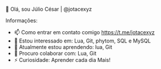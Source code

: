 👋 Olá, sou Júlio César | @jotacexyz

Informações:

- 📫 Como entrar em contato comigo https://t.me/jotacexyz
- 👀 Estou interessado em: Lua, Git, phytom, SQL e MySQL
- 🌱 Atualmente estou aprendendo: lua, Git
- 💞️ Procuro colaborar com: Lua, Git
- ⚡ Curiosidade: Aprender cada dia Mais!

<!---
jotacexyz/jotacexyz é um repositório ✨ especial ✨ porque seu `README.md` (este arquivo) aparece em seu perfil do GitHub.
Você pode clicar no link Visualizar para ver suas alterações.
--->
